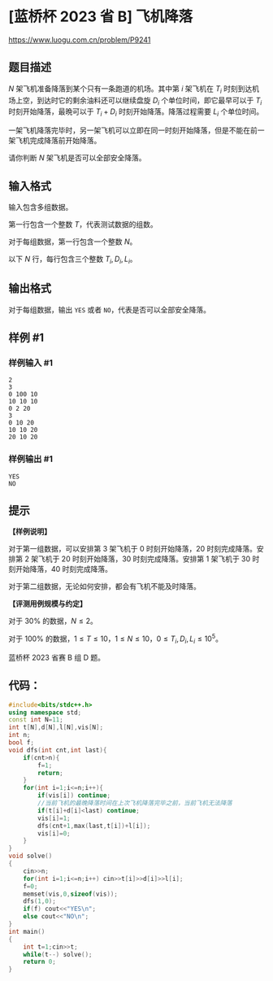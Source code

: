# [蓝桥杯 2023 省 B] 飞机降落

https://www.luogu.com.cn/problem/P9241

## 题目描述

$N$ 架飞机准备降落到某个只有一条跑道的机场。其中第 $i$ 架飞机在 $T_{i}$ 时刻到达机场上空，到达时它的剩余油料还可以继续盘旋 $D_{i}$ 个单位时间，即它最早可以于 $T_{i}$ 时刻开始降落，最晩可以于 $T_{i}+D_{i}$ 时刻开始降落。降落过程需要 $L_{i}$ 个单位时间。

一架飞机降落完毕时，另一架飞机可以立即在同一时刻开始降落，但是不能在前一架飞机完成降落前开始降落。

请你判断 $N$ 架飞机是否可以全部安全降落。

## 输入格式

输入包含多组数据。

第一行包含一个整数 $T$，代表测试数据的组数。

对于每组数据，第一行包含一个整数 $N$。

以下 $N$ 行，每行包含三个整数 $T_{i},D_{i},L_{i}$。

## 输出格式

对于每组数据，输出 `YES` 或者 `NO`，代表是否可以全部安全降落。

## 样例 #1

### 样例输入 #1

```
2
3
0 100 10
10 10 10
0 2 20
3
0 10 20
10 10 20
20 10 20
```

### 样例输出 #1

```
YES
NO
```

## 提示

**【样例说明】**

对于第一组数据，可以安排第 3 架飞机于 0 时刻开始降落，20 时刻完成降落。安排第 2 架飞机于 20 时刻开始降落，30 时刻完成降落。安排第 1 架飞机于 30 时刻开始降落，40 时刻完成降落。

对于第二组数据，无论如何安排，都会有飞机不能及时降落。

**【评测用例规模与约定】**

对于 $30 \%$ 的数据，$N \leq 2$。

对于 $100 \%$ 的数据，$1 \leq T \leq 10$，$1 \leq N \leq 10$，$0 \leq T_{i},D_{i},L_{i} \leq 10^{5}$。 

蓝桥杯 2023 省赛 B 组 D 题。

## 代码：

```cpp
#include<bits/stdc++.h>
using namespace std;
const int N=11;
int t[N],d[N],l[N],vis[N];
int n;
bool f;
void dfs(int cnt,int last){
	if(cnt>n){
		f=1;
		return;
	}
	for(int i=1;i<=n;i++){
		if(vis[i]) continue;
		//当前飞机的最晚降落时间在上次飞机降落完毕之前，当前飞机无法降落
		if(t[i]+d[i]<last) continue;
		vis[i]=1;
		dfs(cnt+1,max(last,t[i])+l[i]);
		vis[i]=0;
	}
}
void solve()
{
	cin>>n;
	for(int i=1;i<=n;i++) cin>>t[i]>>d[i]>>l[i];
	f=0;
	memset(vis,0,sizeof(vis));
	dfs(1,0);
	if(f) cout<<"YES\n";
	else cout<<"NO\n";	
}
int main()
{
	int t=1;cin>>t;
	while(t--) solve();
	return 0;
}

```

